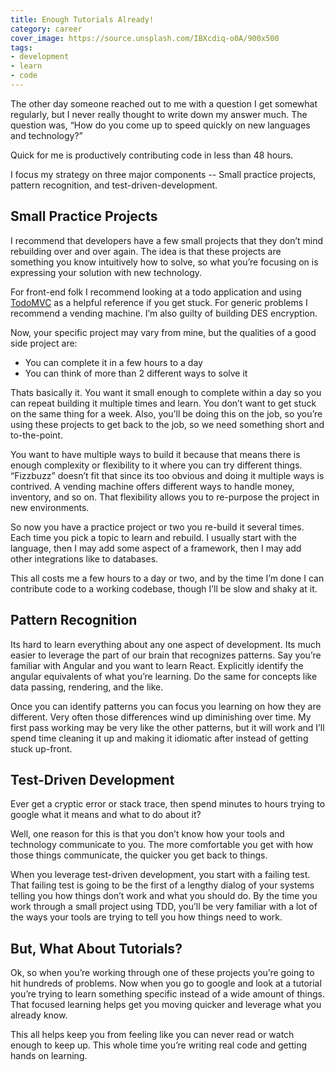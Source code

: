 ```yaml
---
title: Enough Tutorials Already!
category: career
cover_image: https://source.unsplash.com/IBXcdiq-o0A/900x500
tags:
- development
- learn
- code
---
```

The other day someone reached out to me with a question I get somewhat regularly, but I never really thought to write down my answer much. The question was, “How do you come up to speed quickly on new languages and technology?”

Quick for me is productively contributing code in less than 48 hours.

I focus my strategy on three major components -- Small practice projects, pattern recognition, and test-driven-development.

## Small Practice Projects

I recommend that developers have a few small projects that they don’t mind rebuilding over and over again. The idea is that these projects are something you know intuitively how to solve, so what you’re focusing on is expressing your solution with new technology.

For front-end folk I recommend looking at a todo application and using [TodoMVC](https://todomvc.com) as a helpful reference if you get stuck. For generic problems I recommend a vending machine. I’m also guilty of building DES encryption.

Now, your specific project may vary from mine, but the qualities of a good side project are:

- You can complete it in a few hours to a day
- You can think of more than 2 different ways to solve it

Thats basically it. You want it small enough to complete within a day so you can repeat building it multiple times and learn. You don’t want to get stuck on the same thing for a week. Also, you’ll be doing this on the job, so you’re using these projects to get back to the job, so we need something short and to-the-point.

You want to have multiple ways to build it because that means there is enough complexity or flexibility to it where you can try different things. “Fizzbuzz” doesn’t fit that since its too obvious and doing it multiple ways is contrived. A vending machine offers different ways to handle money, inventory, and so on. That flexibility allows you to re-purpose the project in new environments.

So now you have a practice project or two you re-build it several times. Each time you pick a topic to learn and rebuild. I usually start with the language, then I may add some aspect of a framework, then I may add other integrations like to databases.

This all costs me a few hours to a day or two, and by the time I’m done I can contribute code to a working codebase, though I’ll be slow and shaky at it.

## Pattern Recognition

Its hard to learn everything about any one aspect of development. Its much easier to leverage the part of our brain that recognizes patterns. Say you’re familiar with Angular and you want to learn React. Explicitly identify the angular equivalents of what you’re learning. Do the same for concepts like data passing, rendering, and the like.

Once you can identify patterns you can focus you learning on how they are different. Very often those differences wind up diminishing over time. My first pass working may be very like the other patterns, but it will work and I’ll spend time cleaning it up and making it idiomatic after instead of getting stuck up-front.

## Test-Driven Development

Ever get a cryptic error or stack trace, then spend minutes to hours trying to google what it means and what to do about it?

Well, one reason for this is that you don’t know how your tools and technology communicate to you. The more comfortable you get with how those things communicate, the quicker you get back to things.

When you leverage test-driven development, you start with a failing test. That failing test is going to be the first of a lengthy dialog of your systems telling you how things don’t work and what you should do. By the time you work through a small project using TDD, you’ll be very familiar with a lot of the ways your tools are trying to tell you how things need to work.

## But, What About Tutorials?

Ok, so when you’re working through one of these projects you’re going to hit hundreds of problems. Now when you go to google and look at a tutorial you’re trying to learn something specific instead of a wide amount of things. That focused learning helps get you moving quicker and leverage what you already know.

This all helps keep you from feeling like you can never read or watch enough to keep up. This whole time you’re writing real code and getting hands on learning.